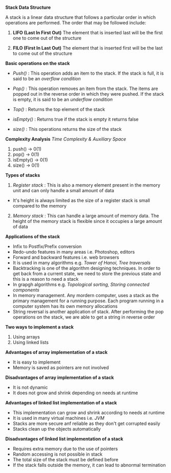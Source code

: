 **Stack Data Structure**

A stack is a linear data structure that follows a particular order in which operations are performed.
The order that may be followed include:
1. **LIFO (Last In First Out)**
The element that is inserted last will be the first one to come out of the structure

2. **FILO (First In Last Out)**
The element that is inserted first will be the last to come out of the structure

**Basic operations on the stack**
- *Push()* : This operation adds an item to the stack. If the stack is full, it is said to be an *overflow condition*

- *Pop()* : This operation removes an item from the stack. The items are popped out in the reverse order in which they were pushed. If the stack is empty, it is said to be an *underflow condition*

- *Top()* : Returns the top element of the stack

- *isEmpty()* : Returns true if the stack is empty it returns false

- *size()* : This operations returns the size of the stack

**Complexity Analysis**
*Time Complexity & Auxiliary Space*
1. push() -> 0(1)
2. pop() -> 0(1)
3. isEmpty() -> 0(1)
4. size() -> 0(1)

**Types of stacks**
1. *Register stack* : This is also a memory element present in the memory unit and can only handle a small amount of data
- It's height is always limited as the size of a register stack is small compared to the memory

2. *Memory stack* : This can handle a large amount of memory data. The height of the memory stack is flexible since it occupies a large amount of data

**Applications of the stack**
- Infix to Postfix/Prefix conversion
- Redo-undo features in many areas i.e. Photoshop, editors
- Forward and backward features i.e. web browsers
- It is used in many algorithms e.g. *Tower of Hanoi, Tree traversals*
- Backtracking is one of the algorithm designing techniques. In order to get back from a current state, we need to store the previous state and this is a reason to need a stack
- In grapgh algorithms e.g. *Topological sorting, Storing connected components*
- In memory management. Any mordern computer, uses a stack as the primary management for a running purpose. Each program running in a computer system has its own memory allocations
- String reversal is another application of stack. After performing the pop operations on the stack, we are able to get a string in reverse order

**Two ways to implement a stack**
1. Using arrays
2. Using linked lists

**Advantages of array implementation of a stack**
- It is easy to implement
- Memory is saved as pointers are not involved

**Disadvantages of array implementation of a stack**
- It is not dynamic
- It does not grow and shrink depending on needs at runtime

**Advantages of linked list implementation of a stack**
- This implementation can grow and shrink according to needs at runtime
- It is used in many virtual machines i.e. *JVM*
- Stacks are more secure anf reliable as they don't get corrupted easily
- Stacks clean up the objects automatically

**Disadvantages of linked list implementation of a stack**
- Requires extra memory due to the use of pointers
- Random accessing is not possible in stack
- The total size of the stack must be defined before
- If the stack falls outside the memory, it can lead to abnormal termination

